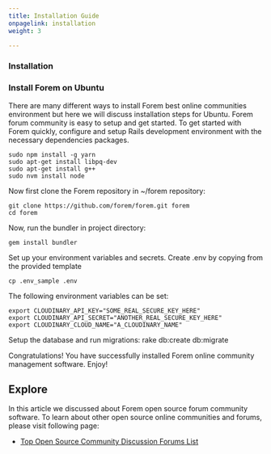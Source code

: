 ```yaml
---
title: Installation Guide
onpagelink: installation
weight: 3

---
```


### Installation

### Install Forem on Ubuntu

There are many different ways to install Forem best online communities environment but here we will discuss installation steps for Ubuntu. Forem forum community is easy to setup and get started. To get started with Forem quickly, configure and setup Rails development environment with the necessary dependencies packages.

    sudo npm install -g yarn
    sudo apt-get install libpq-dev
    sudo apt-get install g++
    sudo nvm install node

Now first clone the Forem repository in ~/forem repository:

    git clone https://github.com/forem/forem.git forem
    cd forem

Now, run the bundler in project directory:

    gem install bundler

Set up your environment variables and secrets. Create .env by copying from the provided template

    cp .env_sample .env

The following environment variables can be set:

    export CLOUDINARY_API_KEY="SOME_REAL_SECURE_KEY_HERE"
    export CLOUDINARY_API_SECRET="ANOTHER_REAL_SECURE_KEY_HERE"
    export CLOUDINARY_CLOUD_NAME="A_CLOUDINARY_NAME"

Setup the database and run migrations:
    rake db:create db:migrate

Congratulations! You have successfully installed Forem online community management software. Enjoy!

Explore
-------

In this article we discussed about Forem open source forum community software. To learn about other open source online communities and forums, please visit following page:

*   [Top Open Source Community Discussion Forums List](https://products.containerize.com/discussion-forum)